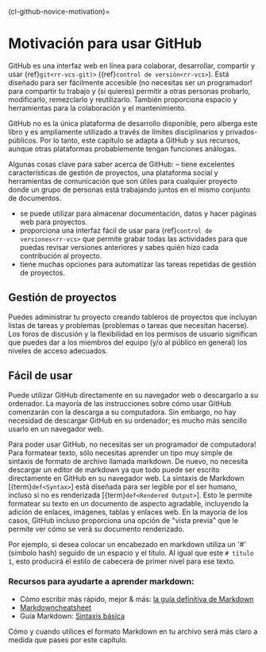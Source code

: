 (cl-github-novice-motivation)=
# Motivación para usar GitHub

GitHub es una interfaz web en línea para colaborar, desarrollar, compartir y usar {ref}`git<rr-vcs-git)>` ({ref}`control de versión<rr-vcs>`). Está diseñado para ser fácilmente accesible (no necesitas ser un programador! para compartir tu trabajo y (si quieres) permitir a otras personas probarlo, modificarlo, remezclarlo y reutilizarlo. También proporciona espacio y herramientas para la colaboración y el mantenimiento.

GitHub no es la única plataforma de desarrollo disponible, pero alberga este libro y es ampliamente utilizado a través de límites disciplinarios y privados-públicos. Por lo tanto, este capítulo se adapta a GitHub y sus recursos, aunque otras plataformas probablemente tengan funciones análogas.

Algunas cosas clave para saber acerca de GitHub: – tiene excelentes características de gestión de proyectos, una plataforma social y herramientas de comunicación que son útiles para cualquier proyecto donde un grupo de personas está trabajando juntos en el mismo conjunto de documentos.
- se puede utilizar para almacenar documentación, datos y hacer páginas web para proyectos.
- proporciona una interfaz fácil de usar para {ref}`control de versiones<rr-vcs>` que permite grabar todas las actividades para que puedas revisar versiones anteriores y sabes quién hizo cada contribución al proyecto.
- tiene muchas opciones para automatizar las tareas repetidas de gestión de proyectos.


## Gestión de proyectos

Puedes administrar tu proyecto creando tableros de proyectos que incluyan listas de tareas y problemas (problemas o tareas que necesitan hacerse). Los foros de discusión y la flexibilidad en los permisos de usuario significan que puedes dar a los miembros del equipo (y/o al público en general) los niveles de acceso adecuados.

## Fácil de usar

Puede utilizar GitHub directamente en su navegador web o descargarlo a su ordenador. La mayoría de las instrucciones sobre cómo usar GitHub comenzarán con la descarga a su computadora. Sin embargo, no hay necesidad de descargar GitHub en su ordenador; es mucho más sencillo usarlo en un navegador web.

Para poder usar GitHub, no necesitas ser un programador de computadora! Para formatear texto, sólo necesitas aprender un tipo muy simple de sintaxis de formato de archivo llamada markdown. De nuevo, no necesita descargar un editor de markdown ya que todo puede ser escrito directamente en GitHub en su navegador web. La sintaxis de Markdown [{term}`def<Syntax>`] está diseñada para ser legible por el ser humano, incluso si no es renderizada [{term}`def<Rendered Output>`]. Esto le permite formatear su texto en un documento de aspecto agradable, incluyendo la adición de enlaces, imágenes, tablas y enlaces web. En la mayoría de los casos, GitHub incluso proporciona una opción de "vista previa" que le permite ver cómo se verá su documento renderizado.

Por ejemplo, si desea colocar un encabezado en markdown utiliza un '#' (símbolo hash) seguido de un espacio y el título. Al igual que este `# título 1`, esto producirá el estilo de cabecera de primer nivel para ese texto.

### Recursos para ayudarte a aprender markdown:

* Cómo escribir más rápido, mejor & más: [la guía definitiva de Markdown](https://ghost.org/changelog/markdown/)
* [Markdowncheatsheet](https://github.com/adam-p/markdown-here/wiki/Markdown-Cheatsheet)
* Guía Markdown: [Sintaxis básica](https://www.markdownguide.org/basic-syntax/)

Cómo y cuando utilices el formato Markdown en tu archivo será más claro a medida que pases por este capítulo.
